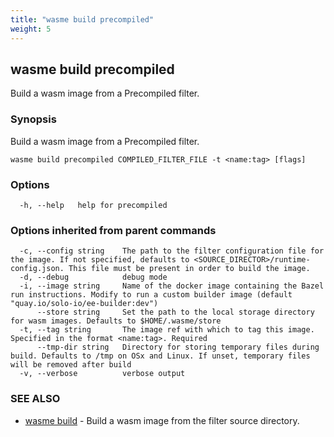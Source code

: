 ```yaml
---
title: "wasme build precompiled"
weight: 5
---
```

## wasme build precompiled

Build a wasm image from a Precompiled filter.

### Synopsis

Build a wasm image from a Precompiled filter.

```
wasme build precompiled COMPILED_FILTER_FILE -t <name:tag> [flags]
```

### Options

```
  -h, --help   help for precompiled
```

### Options inherited from parent commands

```
  -c, --config string    The path to the filter configuration file for the image. If not specified, defaults to <SOURCE_DIRECTOR>/runtime-config.json. This file must be present in order to build the image.
  -d, --debug            debug mode
  -i, --image string     Name of the docker image containing the Bazel run instructions. Modify to run a custom builder image (default "quay.io/solo-io/ee-builder:dev")
      --store string     Set the path to the local storage directory for wasm images. Defaults to $HOME/.wasme/store
  -t, --tag string       The image ref with which to tag this image. Specified in the format <name:tag>. Required
      --tmp-dir string   Directory for storing temporary files during build. Defaults to /tmp on OSx and Linux. If unset, temporary files will be removed after build
  -v, --verbose          verbose output
```

### SEE ALSO

* [wasme build](../wasme_build)	 - Build a wasm image from the filter source directory.

